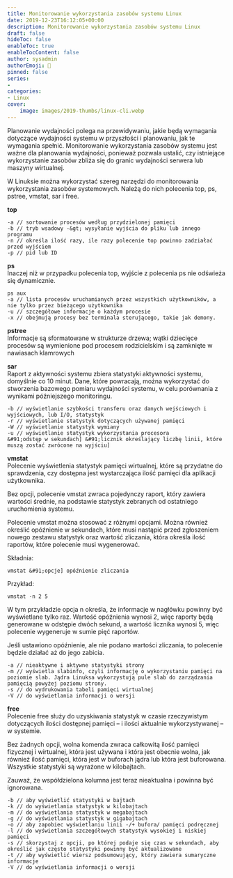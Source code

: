 ```yaml
---
title: Monitorowanie wykorzystania zasobów systemu Linux
date: 2019-12-23T16:12:05+00:00
description: Monitorowanie wykorzystania zasobów systemu Linux
draft: false
hideToc: false
enableToc: true
enableTocContent: false
author: sysadmin
authorEmoji: 🐧
pinned: false
series:
- 
categories:
- Linux
cover:
    image: images/2019-thumbs/linux-cli.webp
---
```

Planowanie wydajności polega na przewidywaniu, jakie będą wymagania dotyczące wydajności systemu w przyszłości i planowaniu, jak te wymagania spełnić. Monitorowanie wykorzystania zasobów systemu jest ważne dla planowania wydajności, ponieważ pozwala ustalić, czy istniejące wykorzystanie zasobów zbliża się do granic wydajności serwera lub maszyny wirtualnej.

W Linuksie można wykorzystać szereg narzędzi do monitorowania wykorzystania zasobów systemowych. Należą do nich polecenia top, ps, pstree, vmstat, sar i free.

**top**

```
-a // sortowanie procesów według przydzielonej pamięci
-b // tryb wsadowy -&gt; wysyłanie wyjścia do pliku lub innego programu
-n // określa ilość razy, ile razy polecenie top powinno zadziałać przed wyjściem
-p // pid lub ID
```

**ps**  
Inaczej niż w przypadku polecenia top, wyjście z polecenia ps nie odświeża się dynamicznie.

```
ps aux
-a // lista procesów uruchamianych przez wszystkich użytkowników, a nie tylko przez bieżącego użytkownika 
-u // szczegółowe informacje o każdym procesie
-x // obejmują procesy bez terminala sterującego, takie jak demony.
```

**pstree**  
Informacje są sformatowane w strukturze drzewa; wątki dziecięce procesów są wymienione pod procesem rodzicielskim i są zamknięte w nawiasach klamrowych 

**sar**  
Raport z aktywności systemu zbiera statystyki aktywności systemu, domyślnie co 10 minut. Dane, które powracają, można wykorzystać do stworzenia bazowego pomiaru wydajności systemu, w celu porównania z wynikami późniejszego monitoringu.

```
-b // wyświetlanie szybkości transferu oraz danych wejściowych i wyjściowych, lub I/O, statystyk
-r // wyświetlanie statystyk dotyczących używanej pamięci
-W // wyświetlanie statystyk wymiany
-u // wyświetlanie statystyk wykorzystania procesora 
&#91;odstęp w sekundach] &#91;licznik określający liczbę linii, które muszą zostać zwrócone na wyjściu]
```

**vmstat**  
Polecenie wyświetlenia statystyk pamięci wirtualnej, które są przydatne do sprawdzenia, czy dostępna jest wystarczająca ilość pamięci dla aplikacji użytkownika.

Bez opcji, polecenie vmstat zwraca pojedynczy raport, który zawiera wartości średnie, na podstawie statystyk zebranych od ostatniego uruchomienia systemu.

Polecenie vmstat można stosować z różnymi opcjami. Można również określić opóźnienie w sekundach, które musi nastąpić przed zgłoszeniem nowego zestawu statystyk oraz wartość zliczania, która określa ilość raportów, które polecenie musi wygenerować.

Składnia:
```
vmstat &#91;opcje] opóźnienie zliczania
```

Przykład:
```
vmstat -n 2 5
```

W tym przykładzie opcja n określa, że informacje w nagłówku powinny być wyświetlane tylko raz. Wartość opóźnienia wynosi 2, więc raporty będą generowane w odstępie dwóch sekund, a wartość licznika wynosi 5, więc polecenie wygeneruje w sumie pięć raportów.

Jeśli ustawiono opóźnienie, ale nie podano wartości zliczania, to polecenie będzie działać aż do jego zabicia.

```
-a // nieaktywne i aktywne statystyki strony
-m // wyświetla slabinfo, czyli informację o wykorzystaniu pamięci na poziomie slab. Jądra Linuksa wykorzystują pule slab do zarządzania pamięcią powyżej poziomu strony. 
-s // do wydrukowania tabeli pamięci wirtualnej
-V // do wyświetlania informacji o wersji
```

**free**  
Polecenie free służy do uzyskiwania statystyk w czasie rzeczywistym dotyczących ilości dostępnej pamięci &#8211; i ilości aktualnie wykorzystywanej &#8211; w systemie.

Bez żadnych opcji, wolna komenda zwraca całkowitą ilość pamięci fizycznej i wirtualnej, która jest używana i która jest obecnie wolna, jak również ilość pamięci, która jest w buforach jądra lub która jest buforowana. Wszystkie statystyki są wyrażone w kilobajtach.

Zauważ, że współdzielona kolumna jest teraz nieaktualna i powinna być ignorowana.

```
-b // aby wyświetlić statystyki w bajtach
-k // do wyświetlania statystyk w kilobajtach
-m // do wyświetlania statystyk w megabajtach
-g // do wyświetlania statystyk w gigabajtach
-o // aby zapobiec wyświetlaniu linii -/+ bufora/ pamięci podręcznej
-l // do wyświetlania szczegółowych statystyk wysokiej i niskiej pamięci
-s // skorzystaj z opcji, po której podaje się czas w sekundach, aby określić jak często statystyki powinny być aktualizowane
-t // aby wyświetlić wiersz podsumowujący, który zawiera sumaryczne informacje
-V // do wyświetlania informacji o wersji
```
